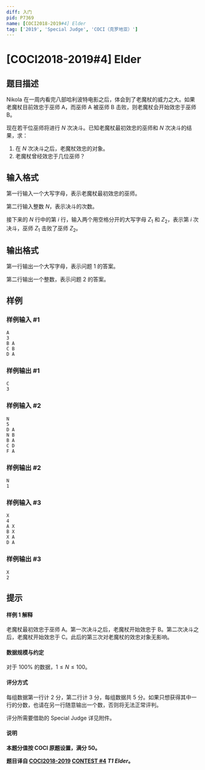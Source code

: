 ```yaml
---
diff: 入门
pid: P7369
name: [COCI2018-2019#4] Elder
tag: ['2019', 'Special Judge', 'COCI（克罗地亚）']
---
```

# [COCI2018-2019#4] Elder
## 题目描述

Nikola 在一周内看完八部哈利波特电影之后，体会到了老魔杖的威力之大。如果老魔杖目前效忠于巫师 A，而巫师 A 被巫师 B 击败，则老魔杖会开始效忠于巫师 B。

现在若干位巫师将进行 $N$ 次决斗。已知老魔杖最初效忠的巫师和 $N$ 次决斗的结果，求：

1. 在 $N$ 次决斗之后，老魔杖效忠的对象。
2. 老魔杖曾经效忠于几位巫师？
## 输入格式

第一行输入一个大写字母，表示老魔杖最初效忠的巫师。

第二行输入整数 $N$，表示决斗的次数。

接下来的 $N$ 行中的第 $i$ 行，输入两个用空格分开的大写字母 $Z_1$ 和 $Z_2$，表示第 $i$ 次决斗，巫师 $Z_1$ 击败了巫师 $Z_2$。
## 输出格式

第一行输出一个大写字母，表示问题 1 的答案。

第二行输出一个整数，表示问题 2 的答案。
## 样例

### 样例输入 #1
```
A
3
B A
C B
D A
```
### 样例输出 #1
```
C
3
```
### 样例输入 #2
```
N
5
D A
N B
B A
C D
F A
```
### 样例输出 #2
```
N
1
```
### 样例输入 #3
```
X
4
A X
B X
X A
D A
```
### 样例输出 #3
```
X
2
```
## 提示

#### 样例 1 解释

老魔杖最初效忠于巫师 A。第一次决斗之后，老魔杖开始效忠于 B。第二次决斗之后，老魔杖开始效忠于 C。此后的第三次对老魔杖的效忠对象无影响。

#### 数据规模与约定

对于 $100\%$ 的数据，$1 \le N \le 100$。

#### 评分方式

每组数据第一行计 $2$ 分，第二行计 $3$ 分，每组数据共 $5$ 分。如果只想获得其中一行的分数，也请在另一行随意输出一个数，否则将无法正常评判。

评分所需要借助的 Special Judge 详见附件。

#### 说明

**本题分值按 COCI 原题设置，满分 $50$。**

**题目译自 [COCI2018-2019](https://hsin.hr/coci/archive/2018_2019/) [CONTEST #4](https://hsin.hr/coci/archive/2018_2019/contest4_tasks.pdf)  _T1 Elder_。**
